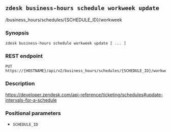 ## `zdesk business-hours schedule workweek update`

/business_hours/schedules/{SCHEDULE_ID}/workweek

### Synopsis

    zdesk business-hours schedule workweek update [ ... ]

### REST endpoint

    PUT https://{HOSTNAME}/api/v2/business_hours/schedules/{SCHEDULE_ID}/workweek

### Description

https://developer.zendesk.com/api-reference/ticketing/schedules#update-intervals-for-a-schedule

### Positional parameters

* `SCHEDULE_ID`

